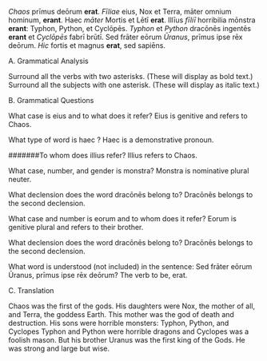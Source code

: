 *Chaos* prīmus deōrum **erat**. 
*Fīliae* eius, Nox et Terra, māter omnium hominum, **erant**. 
Haec *māter* Mortis et Lētī **erat**. 
Illīus *fīliī* horribilia mōnstra **erant**: Typhon, Python, et Cyclōpēs. 
*Typhon* et *Python* dracōnēs ingentēs **erant** et *Cyclōpēs* fabrī brūtī. 
Sed frāter eōrum *Ūranus*, prīmus ipse rēx deōrum. 
*Hic* fortis et magnus **erat**, sed sapiēns.

A. Grammatical Analysis

Surround all the verbs with two asterisks. (These will display as bold text.) Surround all the subjects with one asterisk. (These will display as italic text.)

B. Grammatical Questions

What case is eius and to what does it refer?
  Eius is genitive and refers to Chaos.
  
What type of word is haec ?
  Haec is a demonstrative pronoun.
  
#######To whom does illius refer?
  Illius refers to Chaos.
  
What case, number, and gender is monstra?
  Monstra is nominative plural neuter.
  
What declension does the word dracōnēs belong to?
  Dracōnēs belongs to the second declension.
  
What case and number is eorum and to whom does it refer?
  Eorum is genitive plural and refers to their brother.
  
What declension does the word dracōnēs belong to?
  Dracōnēs belongs to the second declension.
  
What word is understood (not included) in the sentence: Sed frāter eōrum Ūranus, prīmus ipse rēx deōrum?
  The verb to be, erat.

C. Translation

Chaos was the first of the gods. 
His daughters were Nox, the mother of all, and Terra, the goddess Earth.
This mother was the god of death and destruction.
His sons were horrible monsters: Typhon, Python, and Cyclopes
Typhon and Python were horrible dragons and Cyclopes was a foolish mason.
But his brother Uranus was the first king of the Gods.
He was strong and large but wise.
